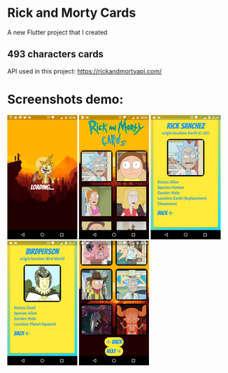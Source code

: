 # **Rick and Morty Cards**

A new Flutter project that I created

## 493 characters cards

API used in this project: https://rickandmortyapi.com/

# Screenshots demo:

<p float="left">
  <img src="screenshots/flutter_01.png" width="160" />
  <img src="screenshots/flutter_02.png" width="160" /> 
  <img src="screenshots/flutter_03.png" width="160" />
  <img src="screenshots/flutter_04.png" width="160" />
  <img src="screenshots/flutter_05.png" width="160" />
</p>

